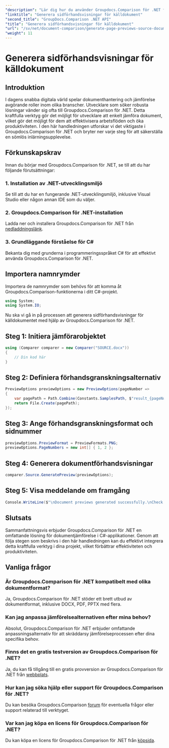 ```yaml
---
"description": "Lär dig hur du använder Groupdocs.Comparison för .NET för att effektivt effektivisera dokumentjämförelseprocesser i dina C#-projekt."
"linktitle": "Generera sidförhandsvisningar för källdokument"
"second_title": "GroupDocs.Comparison .NET API"
"title": "Generera sidförhandsvisningar för källdokument"
"url": "/sv/net/document-comparison/generate-page-previews-source-document/"
"weight": 11
---
```


# Generera sidförhandsvisningar för källdokument

## Introduktion
I dagens snabba digitala värld spelar dokumenthantering och jämförelse avgörande roller inom olika branscher. Utvecklare som söker robusta lösningar vänder sig ofta till Groupdocs.Comparison för .NET. Detta kraftfulla verktyg gör det möjligt för utvecklare att enkelt jämföra dokument, vilket gör det möjligt för dem att effektivisera arbetsflöden och öka produktiviteten. I den här handledningen utforskar vi det viktigaste i Groupdocs.Comparison för .NET och bryter ner varje steg för att säkerställa en sömlös inlärningsupplevelse.
## Förkunskapskrav
Innan du börjar med Groupdocs.Comparison för .NET, se till att du har följande förutsättningar:
### 1. Installation av .NET-utvecklingsmiljö
Se till att du har en fungerande .NET-utvecklingsmiljö, inklusive Visual Studio eller någon annan IDE som du väljer.
### 2. Groupdocs.Comparison för .NET-installation
Ladda ner och installera Groupdocs.Comparison för .NET från [nedladdningslänk](https://releases.groupdocs.com/comparison/net/).
### 3. Grundläggande förståelse för C#
Bekanta dig med grunderna i programmeringsspråket C# för att effektivt använda Groupdocs.Comparison för .NET.

## Importera namnrymder
Importera de namnrymder som behövs för att komma åt Groupdocs.Comparison-funktionerna i ditt C#-projekt.

```csharp
using System;
using System.IO;
```

Nu ska vi gå in på processen att generera sidförhandsvisningar för källdokumentet med hjälp av Groupdocs.Comparison för .NET.
## Steg 1: Initiera jämförarobjektet
```csharp
using (Comparer comparer = new Comparer("SOURCE.docx"))
{
    // Din kod här
}
```
## Steg 2: Definiera förhandsgranskningsalternativ
```csharp
PreviewOptions previewOptions = new PreviewOptions(pageNumber =>
{
    var pagePath = Path.Combine(Constants.SamplesPath, $"result_{pageNumber}.png");
    return File.Create(pagePath);
});
```
## Steg 3: Ange förhandsgranskningsformat och sidnummer
```csharp
previewOptions.PreviewFormat = PreviewFormats.PNG;
previewOptions.PageNumbers = new int[] { 1, 2 };
```
## Steg 4: Generera dokumentförhandsvisningar
```csharp
comparer.Source.GeneratePreview(previewOptions);
```
## Steg 5: Visa meddelande om framgång
```csharp
Console.WriteLine($"\nDocument previews generated successfully.\nCheck output in {Directory.GetCurrentDirectory()}.");
```

## Slutsats
Sammanfattningsvis erbjuder Groupdocs.Comparison för .NET en omfattande lösning för dokumentjämförelse i C#-applikationer. Genom att följa stegen som beskrivs i den här handledningen kan du effektivt integrera detta kraftfulla verktyg i dina projekt, vilket förbättrar effektiviteten och produktiviteten.
## Vanliga frågor
### Är Groupdocs.Comparison för .NET kompatibelt med olika dokumentformat?
Ja, Groupdocs.Comparison för .NET stöder ett brett utbud av dokumentformat, inklusive DOCX, PDF, PPTX med flera.
### Kan jag anpassa jämförelsealternativen efter mina behov?
Absolut, Groupdocs.Comparison för .NET erbjuder omfattande anpassningsalternativ för att skräddarsy jämförelseprocessen efter dina specifika behov.
### Finns det en gratis testversion av Groupdocs.Comparison för .NET?
Ja, du kan få tillgång till en gratis provversion av Groupdocs.Comparison för .NET från [webbplats](https://releases.groupdocs.com/).
### Hur kan jag söka hjälp eller support för Groupdocs.Comparison för .NET?
Du kan besöka Groupdocs.Comparison [forum](https://forum.groupdocs.com/c/comparison/12) för eventuella frågor eller support relaterad till verktyget.
### Var kan jag köpa en licens för Groupdocs.Comparison för .NET?
Du kan köpa en licens för Groupdocs.Comparison för .NET från [köpsida](https://purchase.groupdocs.com/buy).